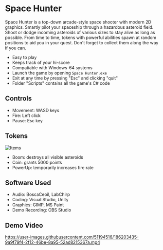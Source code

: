 # Space Hunter
Space Hunter is a top-down arcade-style space shooter with modern 2D graphics. Smartly pilot your spaceship through a hazardous asteroid field. Shoot or dodge incoming asteroids of various sizes to stay alive as long as possible. From time to time, tokens with powerful abilities spawn at random positions to aid you in your quest. Don't forget to collect them along the way if you can.

* Easy to play
* Keeps track of your hi-score
* Compatiable with Windows-64 systems
* Launch the game by opening ```Space Hunter.exe```
* Exit at any time by pressing "Esc" and clicking "quit"
* Folder "Scripts" contains all the game's C# code 

## Controls
* Movement: WASD keys
* Fire: Left click
* Pause: Esc key

## Tokens
![Items](https://user-images.githubusercontent.com/51194516/186130614-bc6177d2-1c6a-461c-afe4-c08171825dcf.png)
* Boom: destroys all visible asteroids
* Coin: grants 5000 points
* PowerUp: temporarily increases fire rate

## Software Used
* Audio: BoscaCeoil, LabChirp
* Coding: Visual Studio, Unity
* Graphics: GIMP, MS Paint
* Demo Recording: OBS Studio

## Demo Video
https://user-images.githubusercontent.com/51194516/186203435-9a9f79f4-2f12-46be-8a95-52ad8215367a.mp4
